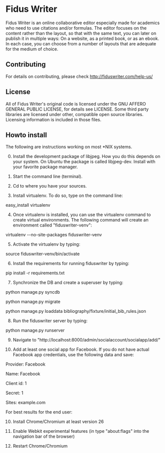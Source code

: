 Fidus Writer 
===========

Fidus Writer is an online collaborative editor especially made for academics who need to use citations and/or formulas. The editor focuses on the content rather than the layout, so that with the same text, you can later on publish it in multiple ways: On a website, as a printed book, or as an ebook. In each case, you can choose from a number of layouts that are adequate for the medium of choice.


Contributing
----

For details on contributing, please check http://fiduswriter.com/help-us/


License
----

All of Fidus Writer's original code is licensed under the GNU AFFERO GENERAL PUBLIC LICENSE, for details see LICENSE. Some third party libraries are licensed under other, compatible open source libraries. Licensing information is included in those files.


Howto install
----

The following are instructions working on most *NIX systems.

0. Install the development package of libjpeg. How you do this depends on your system. On Ubuntu the package is called libjpeg-dev. Install with your favorite package manager.

1. Start the command line (terminal).

2. Cd to where you have your sources.

3. Install virtualenv. To do so, type on the command line:

easy_install virtualenv

4. Once virtualenv is installed, you can use the virtualenv command to create virtual environments. The following command will create an environment called "fiduswriter-venv":

virtualenv  --no-site-packages fiduswriter-venv

5. Activate the virtualenv by typing:

source fiduswriter-venv/bin/activate

6. Install the requirements for running  fiduswriter by typing:

pip install -r requirements.txt

7. Synchronize the DB and create a superuser by typing:

python manage.py syncdb

python manage.py migrate

python manage.py loaddata bibliography/fixture/initial_bib_rules.json

8. Run the fiduswriter server by typing:

python manage.py runserver

9. Navigate to "http://localhost:8000/admin/socialaccount/socialapp/add/"

10. Add at least one social app for Facebook. If you do not have actual Facebook app credentials, use the following data and save:

  Provider: Facebook
  
  Name: Facebook
  
  Client id: 1
  
  Secret: 1
  
  Sites: example.com

For best results for the end user:

10. Install Chrome/Chromium at least version 26

11. Enable Webkit experimental features (in type "about:flags" into the navigation bar of the browser)

12. Restart Chrome/Chromium
